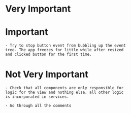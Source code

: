 
# Very Important

# Important
    - Try to stop button event from bubbling up the event
    tree. The app freezes for little while after resized
    and clicked button for the first time.

# Not Very Important
    - Check that all components are only responsible for
    logic for the view and nothing else, all other logic
    is incorporated in services.

    - Go through all the comments
